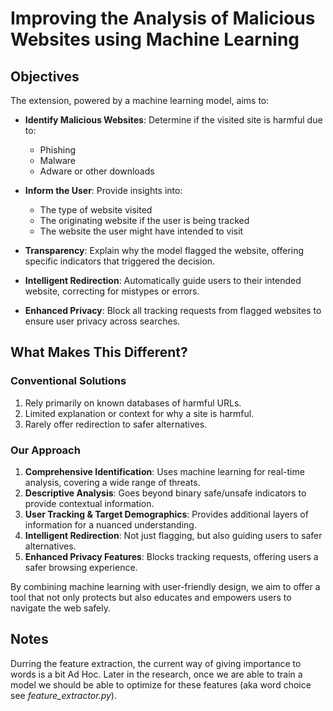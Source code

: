 # Improving the Analysis of Malicious Websites using Machine Learning

## Objectives

The extension, powered by a machine learning model, aims to:

- **Identify Malicious Websites**: Determine if the visited site is harmful due to:
  - Phishing
  - Malware
  - Adware or other downloads
  
- **Inform the User**: Provide insights into:
  - The type of website visited
  - The originating website if the user is being tracked
  - The website the user might have intended to visit
  
- **Transparency**: Explain why the model flagged the website, offering specific indicators that triggered the decision.
  
- **Intelligent Redirection**: Automatically guide users to their intended website, correcting for mistypes or errors.

- **Enhanced Privacy**: Block all tracking requests from flagged websites to ensure user privacy across searches.

## What Makes This Different?

### Conventional Solutions
1. Rely primarily on known databases of harmful URLs.
2. Limited explanation or context for why a site is harmful.
3. Rarely offer redirection to safer alternatives.

### Our Approach
1. **Comprehensive Identification**: Uses machine learning for real-time analysis, covering a wide range of threats.
2. **Descriptive Analysis**: Goes beyond binary safe/unsafe indicators to provide contextual information.
3. **User Tracking & Target Demographics**: Provides additional layers of information for a nuanced understanding.
4. **Intelligent Redirection**: Not just flagging, but also guiding users to safer alternatives.
5. **Enhanced Privacy Features**: Blocks tracking requests, offering users a safer browsing experience.

By combining machine learning with user-friendly design, we aim to offer a tool that not only protects but also educates and empowers users to navigate the web safely.

 
## Notes

Durring the feature extraction, the current way of giving importance to words is a bit 
Ad Hoc. Later in the research, once we are able to train a model we should be able to optimize for these features (aka word choice see *feature_extractor.py*). 
